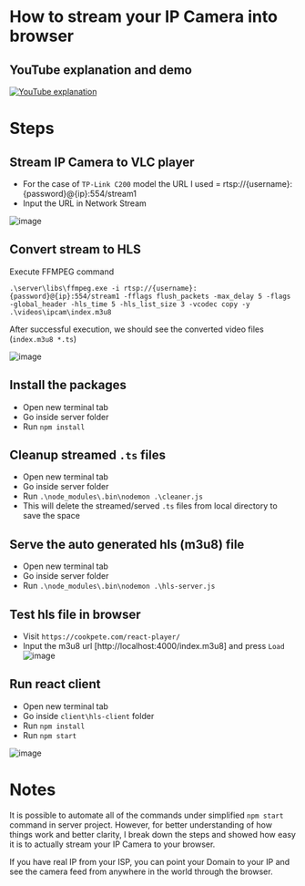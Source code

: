 # How to stream your IP Camera into browser

## YouTube explanation and demo

[![YouTube explanation](https://img.youtube.com/vi/Acmng0FHHqI/0.jpg)](https://www.youtube.com/watch?v=Acmng0FHHqI)

# Steps

## Stream IP Camera to VLC player
- For the case of `TP-Link C200` model the URL I used = rtsp://{username}:{password}@{ip}:554/stream1
- Input the URL in Network Stream

![image](https://user-images.githubusercontent.com/497812/118369633-ac1ad300-b5d6-11eb-85a2-6367b4b929ca.png)


## Convert stream to HLS
Execute FFMPEG command

`.\server\libs\ffmpeg.exe -i rtsp://{username}:{password}@{ip}:554/stream1 -fflags flush_packets -max_delay 5 -flags -global_header -hls_time 5 -hls_list_size 3 -vcodec copy -y .\videos\ipcam\index.m3u8`

After successful execution, we should see the converted video files (`index.m3u8 *.ts`)

![image](https://user-images.githubusercontent.com/497812/118370441-4c262b80-b5da-11eb-97bb-4d5909f00b83.png)



## Install the packages 
- Open new terminal tab
- Go inside server folder
- Run `npm install`

## Cleanup streamed `.ts` files
- Open new terminal tab
- Go inside server folder
- Run `.\node_modules\.bin\nodemon .\cleaner.js`
- This will delete the streamed/served `.ts` files from local directory to save the space

## Serve the auto generated hls (m3u8) file
- Open new terminal tab
- Go inside server folder
- Run  `.\node_modules\.bin\nodemon .\hls-server.js`

## Test hls file in browser
- Visit `https://cookpete.com/react-player/`
- Input the m3u8 url [http://localhost:4000/index.m3u8] and press `Load` 
![image](https://user-images.githubusercontent.com/497812/118370576-d2427200-b5da-11eb-83b1-dd49a0c5de43.png)


## Run react client
- Open new terminal tab
- Go inside `client\hls-client` folder
- Run `npm install`
- Run `npm start`

![image](https://user-images.githubusercontent.com/497812/118370619-087ff180-b5db-11eb-94da-19ce190a87f6.png)


# Notes
It is possible to automate all of the commands under simplified `npm start` command in server project. However, for better understanding of how things work and better clarity, I break down the steps and showed how easy it is to actually stream your IP Camera to your browser. 

If you have real IP from your ISP, you can point your Domain to your IP and see the camera feed from anywhere in the world through the browser. 

